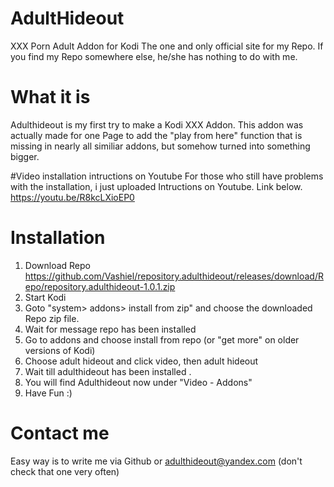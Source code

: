 # AdultHideout
XXX Porn Adult Addon for Kodi
The one and only official site for my Repo. If you find my Repo somewhere else, he/she has nothing to do with me. 

# What it is
Adulthideout is my first try to make a Kodi XXX Addon. This addon was actually made for one Page to add the "play from here" function that is missing in nearly all similiar addons, but somehow turned into something bigger. 

#Video installation intructions on Youtube
For those who still have problems with the installation, i just uploaded Intructions on Youtube. Link below.
https://youtu.be/R8kcLXioEP0

# Installation
1. Download Repo https://github.com/Vashiel/repository.adulthideout/releases/download/Repo/repository.adulthideout-1.0.1.zip
2. Start Kodi
3. Goto "system> addons> install from zip" and choose the downloaded Repo zip file.
4. Wait for message repo has been installed
5. Go to addons and choose install from repo (or "get more" on older versions of Kodi)
6. Choose adult hideout and click video, then adult hideout
7. Wait till adulthideout has been installed . 
8. You will find Adulthideout now under "Video - Addons"
9. Have Fun :)

# Contact me
Easy way is to write me via Github or adulthideout@yandex.com (don't check that one very often)
